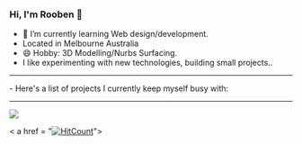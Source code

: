 ### Hi, I'm Rooben 👋
- 🌱 I’m currently learning Web design/development.
- Located in Melbourne Australia
- 😄 Hobby: 3D Modelling/Nurbs Surfacing.
- I like experimenting with new technologies, building small projects..
<hr>
- Here's a list of projects I currently keep myself busy with:


<hr>

<img src= "https://github-readme-stats.vercel.app/api?username=rooben-s&show_icons=true&theme=nord">

< a href = "[![HitCount](http://hits.dwyl.com/rooben-s/{project}.svg)](http://hits.dwyl.com/rooben-s/{project})">


